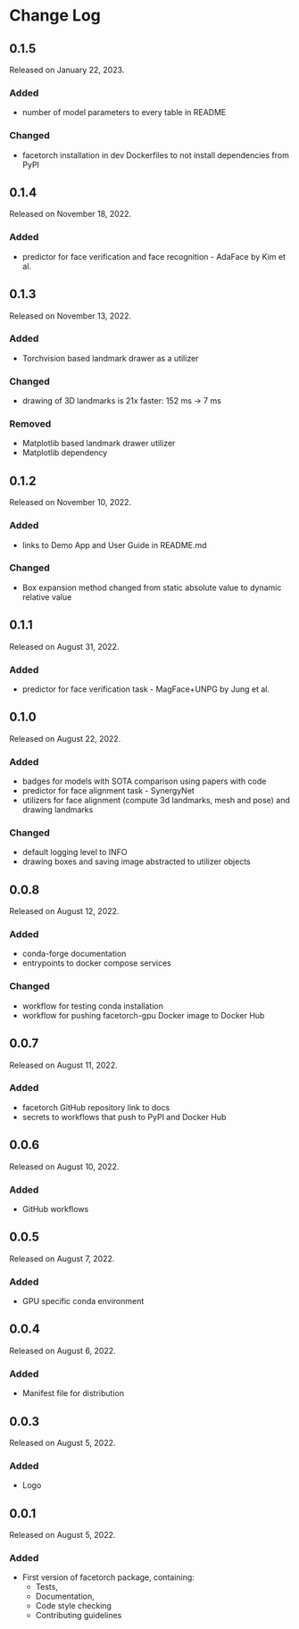 # Change Log

## 0.1.5

Released on January 22, 2023.

### Added
* number of model parameters to every table in README

### Changed
* facetorch installation in dev Dockerfiles to not install dependencies from PyPI


## 0.1.4

Released on November 18, 2022.

### Added
* predictor for face verification and face recognition - AdaFace by Kim et al.


## 0.1.3

Released on November 13, 2022.

### Added
* Torchvision based landmark drawer as a utilizer

### Changed
* drawing of 3D landmarks is 21x faster: 152 ms -> 7 ms

### Removed
* Matplotlib based landmark drawer utilizer
* Matplotlib dependency


## 0.1.2

Released on November 10, 2022.

### Added
* links to Demo App and User Guide in README.md

### Changed
* Box expansion method changed from static absolute value to dynamic relative value


## 0.1.1

Released on August 31, 2022.

### Added
* predictor for face verification task - MagFace+UNPG by Jung et al.


## 0.1.0

Released on August 22, 2022.

### Added
* badges for models with SOTA comparison using papers with code
* predictor for face alignment task - SynergyNet
* utilizers for face alignment (compute 3d landmarks, mesh and pose) and drawing landmarks

### Changed
* default logging level to INFO
* drawing boxes and saving image abstracted to utilizer objects


## 0.0.8

Released on August 12, 2022.

### Added

* conda-forge documentation
* entrypoints to docker compose services

### Changed

* workflow for testing conda installation
* workflow for pushing facetorch-gpu Docker image to Docker Hub


## 0.0.7

Released on August 11, 2022.

### Added

* facetorch GitHub repository link to docs
* secrets to workflows that push to PyPI and Docker Hub


## 0.0.6

Released on August 10, 2022.

### Added

* GitHub workflows


## 0.0.5

Released on August 7, 2022.

### Added

* GPU specific conda environment


## 0.0.4

Released on August 6, 2022.

### Added

* Manifest file for distribution


## 0.0.3

Released on August 5, 2022.

### Added

* Logo


## 0.0.1

Released on August 5, 2022.

### Added

* First version of facetorch package, containing:
	- Tests,
	- Documentation,
	- Code style checking
	- Contributing guidelines
